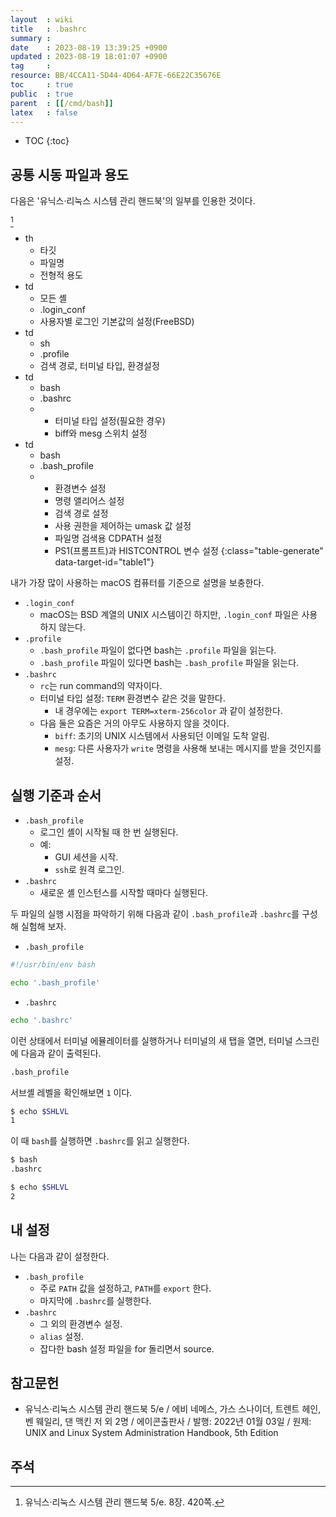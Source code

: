 ```yaml
---
layout  : wiki
title   : .bashrc
summary : 
date    : 2023-08-19 13:39:25 +0900
updated : 2023-08-19 18:01:07 +0900
tag     : 
resource: BB/4CCA11-5D44-4D64-AF7E-66E22C35676E
toc     : true
public  : true
parent  : [[/cmd/bash]]
latex   : false
---
```

* TOC
{:toc}

## 공통 시동 파일과 용도

다음은 '유닉스·리눅스 시스템 관리 핸드북'의 일부를 인용한 것이다.

> <div id="table1"></div>
[^handbook-420]

- th
    - 타깃
    - 파일명
    - 전형적 용도
- td
    - 모든 셸
    - .login_conf
    - 사용자별 로그인 기본값의 설정(FreeBSD)
- td
    - sh
    - .profile
    - 검색 경로, 터미널 타입, 환경설정
- td
    - bash
    - .bashrc
    - 
        - 터미널 타입 설정(필요한 경우)
        - biff와 mesg 스위치 설정
- td
    - bash
    - .bash_profile
    - 
        - 환경변수 설정
        - 명령 앨리어스 설정
        - 검색 경로 설정
        - 사용 권한을 제어하는 umask 값 설정
        - 파일명 검색용 CDPATH 설정
        - PS1(프롬프트)과 HISTCONTROL 변수 설정
{:class="table-generate" data-target-id="table1"}

내가 가장 많이 사용하는 macOS 컴퓨터를 기준으로 설명을 보충한다.

- `.login_conf`
    - macOS는 BSD 계열의 UNIX 시스템이긴 하지만, `.login_conf` 파일은 사용하지 않는다.
- `.profile`
    - `.bash_profile` 파일이 없다면 bash는 `.profile` 파일을 읽는다.
    - `.bash_profile` 파일이 있다면 bash는 `.bash_profile` 파일을 읽는다.
- `.bashrc`
    - `rc`는 run command의 약자이다.
    - 터미널 타입 설정: `TERM` 환경변수 같은 것을 말한다.
        - 내 경우에는 `export TERM=xterm-256color` 과 같이 설정한다.
    - 다음 둘은 요즘은 거의 아무도 사용하지 않을 것이다.
        - `biff`: 초기의 UNIX 시스템에서 사용되던 이메일 도착 알림.
        - `mesg`: 다른 사용자가 `write` 명령을 사용해 보내는 메시지를 받을 것인지를 설정.

## 실행 기준과 순서

- `.bash_profile`
    - 로그인 셸이 시작될 때 한 번 실행된다.
    - 예:
        - GUI 세션을 시작.
        - `ssh`로 원격 로그인.
- `.bashrc`
    - 새로운 셸 인스턴스를 시작할 때마다 실행된다.

두 파일의 실행 시점을 파악하기 위해 다음과 같이 `.bash_profile`과 `.bashrc`를 구성해 실험해 보자.

- `.bash_profile`

```bash
#!/usr/bin/env bash

echo '.bash_profile'
```

- `.bashrc`

```bash
echo '.bashrc'
```

이런 상태에서 터미널 에뮬레이터를 실행하거나 터미널의 새 탭을 열면, 터미널 스크린에 다음과 같이 출력된다.

```bash
.bash_profile
```

서브셸 레벨을 확인해보면 `1` 이다.

```bash
$ echo $SHLVL
1
```

이 때 `bash`를 실행하면 `.bashrc`를 읽고 실행한다.

```bash
$ bash
.bashrc

$ echo $SHLVL
2
```

## 내 설정

나는 다음과 같이 설정한다.

- `.bash_profile`
    - 주로 `PATH` 값을 설정하고, `PATH`를 `export` 한다.
    - 마지막에 `.bashrc`를 실행한다.
- `.bashrc`
    - 그 외의 환경변수 설정.
    - `alias` 설정.
    - 잡다한 bash 설정 파일을 for 돌리면서 source.

## 참고문헌

- 유닉스·리눅스 시스템 관리 핸드북 5/e / 에비 네메스, 가스 스나이더, 트렌트 헤인, 벤 웨일리, 댄 맥킨 저 외 2명 / 에이콘출판사 / 발행: 2022년 01월 03일 / 원제: UNIX and Linux System Administration Handbook, 5th Edition

## 주석

[^handbook-420]: 유닉스·리눅스 시스템 관리 핸드북 5/e. 8장. 420쪽.

